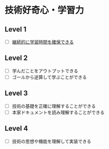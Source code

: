 # 技術好奇心・学習力

## Level 1

- [ ] [継続的に学習時間を確保できる](STUDY_HOURS.md)

## Level 2

- [ ] 学んだことをアウトプットできる
- [ ] ゴールから逆算して学ぶことができる

## Level 3

- [ ] 技術の基礎を正確に理解することができる
- [ ] 本家ドキュメントを読み理解することができる

## Level 4

- [ ] 技術の思想や機能を理解して実装できる
